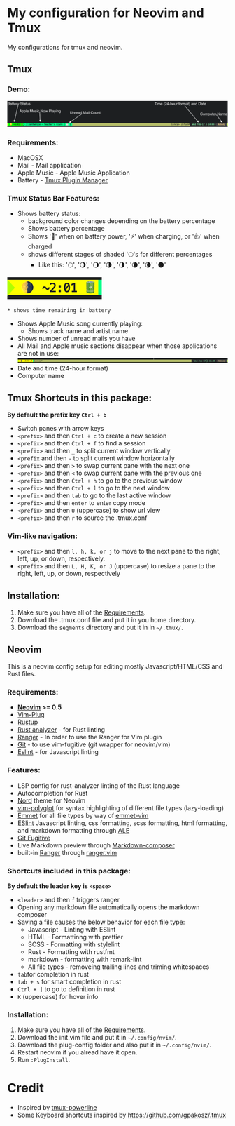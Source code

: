 # My configuration for Neovim and Tmux
My configurations for tmux and neovim.
## Tmux
### Demo:
![Tmux Status Bar image](images/tmux-status-bar-demo.png)
### <a name="requirements-tmux"></a> Requirements:
* MacOSX
* Mail - Mail application
* Apple Music - Apple Music Application
* Battery - <a href="https://github.com/tmux-plugins/tpm" target="_blank">Tmux Plugin Manager</a>
### Tmux Status Bar Features:
* Shows battery status:
	* background color changes depending on the battery percentage
	* Shows battery percentage
	* Shows '🔋' when on battery power, '⚡' when charging, or '👍' when charged
	* shows different stages of shaded '🌕's for different percentages
		* Like this: '🌕', '🌖', '🌖', '🌗', '🌗', '🌘', '🌘', '🌑'

![Tmux Status Bar with drained battery power](images/tmux-status-bar-drained.png)
	
	* shows time remaining in battery
* Shows Apple Music song currently playing:
	* Shows track name and artist name
* Shows number of unread mails you have
* All Mail and Apple music sections disappear when those applications are not in use:
![Tmux Status Bar with no sections](images/tmux-status-bar-no-sections.png)
* Date and time (24-hour format)
* Computer name

## Tmux Shortcuts in this package:
**By default the prefix key ``Ctrl + b``**
* Switch panes with arrow keys
* ``<prefix>`` and then ``Ctrl + c`` to create a new session
* ``<prefix>`` and then ``Ctrl + f`` to find a session
* ``<prefix>`` and then ``_`` to split current window vertically
* ``<prefix`` and then ``-`` to split current window horizontally
* ``<prefix>`` and then ``>`` to swap current pane with the next one
* ``<prefix>`` and then ``<`` to swap current pane with the previous one
* ``<prefix>`` and then ``Ctrl + h`` to go to the previous window
* ``<prefix>`` and then ``Ctrl + l`` to go to the next window
* ``<prefix>`` and then ``tab`` to go to the last active window
* ``<prefix>`` and then ``enter`` to enter copy mode
* ``<prefix>`` and then ``U`` (uppercase) to show url view
* ``<prefix>`` and then ``r`` to source the .tmux.conf
### Vim-like navigation:
* ``<prefix>`` and then ``l, h, k, or j`` to move to the next pane to the right, left, up, or down, respectively.
* ``<prefix>`` and then ``L, H, K, or J`` (uppercase) to resize a pane to the right, left, up, or down, respectively
## Installation:
1. Make sure you have all of the [Requirements](#requirements-tmux).
1. Download the .tmux.conf file and put it in you home directory.
2. Download the ``segments`` directory and put it in in ``~/.tmux/``.
## Neovim
This is a neovim config setup for editing mostly Javascript/HTML/CSS and Rust files.
### <a name="requirements-neovim"></a> Requirements:
* **<a href="https://neovim.io/" target="_blank">Neovim</a> >= 0.5**
* <a href="https://github.com/junegunn/vim-plug" target="_blank">Vim-Plug</a>
* <a href="https://rustup.rs" target="_blank">Rustup</a>
* <a href="https://rust-analyzer.github.io/manual.html#rust-analyzer-language-server-binary" target="_blank">Rust analyzer</a> - for Rust linting
* <a href="https://github.com/ranger/ranger" target="_blank">Ranger</a> - In order to use the Ranger for Vim plugin
* <a href="https://git-scm.com/downloads" target="_blank">Git</a> - to use vim-fugitive (git wrapper for neovim/vim)
* <a href="https://eslint.org/docs/user-guide/getting-started" target="_blank">Eslint</a> - for Javascript linting
### Features:
* LSP config for rust-analyzer linting of the Rust language
* Autocompletion for Rust
* <a href="https://github.com/arcticicestudio/nord-vim" target = "_blank">Nord</a> theme for Neovim
* <a href="https://github.com/sheerun/vim-polyglot" target="_blank" >vim-polyglot</a> for syntax highlighting of different file types (lazy-loading)
* <a href="https://www.emmet.io/" target="_blank">Emmet</a> for all file types by way of <a href="https://github.com/mattn/emmet-vim" target="_blank">emmet-vim</a>
* <a href="https://eslint.org/docs/user-guide/getting-started" target="_blank">ESlint</a> Javascript linting, css formatting, scss formatting, html formatting, and markdown formatting through <a href="https://github.com/dense-analysis/ale" target="_blank">ALE</a>
* <a href="https://github.com/tpope/vim-fugitive" target="_blank">Git Fugitive</a>
* Live Markdown preview through <a href="https://github.com/euclio/vim-markdown-composer" target="_blank">Markdown-composer</a>
* built-in <a href="https://github.com/ranger/ranger" target="_blank">Ranger</a> through <a href="https://github.com/francoiscabrol/ranger.vim" target="_blank">ranger.vim</a>
### Shortcuts included in this package:
**By default the leader key is ``<space>``**
* ``<leader>`` and then ``f`` triggers ranger
* Opening any markdown file automatically opens the markdown composer
* Saving a file causes the below behavior for each file type:
	* Javascript - Linting with ESlint
	* HTML - Formattinng with prettier
	* SCSS - Formatting with stylelint
	* Rust - Formatting with rustfmt
	* markdown - formatting with remark-lint
	* All file types - removeing trailing lines and triming whitespaces
* ``tab``for completion in rust
* ``tab + s`` for smart completion in rust
* ``Ctrl + ]`` to go to definition in rust
* ``K`` (uppercase) for hover info
### Installation:
1. Make sure you have all of the [Requirements](#requirements-neovim).
2. Download the init.vim file and put it in ``~/.config/nvim/``.
3. Download the plug-config folder and also put it in ``~/.config/nvim/``.
4. Restart neovim if you alread have it open.
5. Run ``:PlugInstall``.
# Credit
* Inspired by <a href="https://github.com/erikw/tmux-powerline" target="_blank">tmux-powerline</a>
* Some Keyboard shortcuts inspired by <a href="https://github.com/gpakosz/.tmux" target="_blank">https://github.com/gpakosz/.tmux</a>
